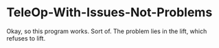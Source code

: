 # TeleOp-With-Issues-Not-Problems
Okay, so this program works. Sort of.
The problem lies in the lift, which refuses to lift.
